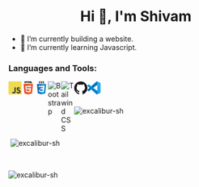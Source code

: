 <h1 align="center">Hi 👋, I'm Shivam</h1>

- 🔭 I’m currently building a website.
- 🌱 I’m currently learning Javascript.

### Languages and Tools:

<img align="left" alt="JavaScript" width="26px" src="https://raw.githubusercontent.com/github/explore/80688e429a7d4ef2fca1e82350fe8e3517d3494d/topics/javascript/javascript.png" />

<img align="left" alt="HTML5" width="26px" src="https://raw.githubusercontent.com/github/explore/80688e429a7d4ef2fca1e82350fe8e3517d3494d/topics/html/html.png" />

<img align="left" alt="CSS3" width="26px" src="https://raw.githubusercontent.com/github/explore/80688e429a7d4ef2fca1e82350fe8e3517d3494d/topics/css/css.png" />

<img align="left" alt="Bootstrap" width="26px" src="https://upload.wikimedia.org/wikipedia/commons/thumb/b/b2/Bootstrap_logo.svg/2560px-Bootstrap_logo.svg.png" />

<img align="left" alt="Tailwind CSS" width="26px" src="https://seeklogo.com/images/T/tailwind-css-logo-5AD4175897-seeklogo.com.png" />

<img align="left" alt="GitHub" width="26px" 
src="https://raw.githubusercontent.com/github/explore/78df643247d429f6cc873026c0622819ad797942/topics/github/github.png" />

<img align="left" alt="Visual Studio Code" width="26px" src="https://raw.githubusercontent.com/github/explore/80688e429a7d4ef2fca1e82350fe8e3517d3494d/topics/visual-studio-code/visual-studio-code.png" />

<br />
<br />

<p><img align="center" src="https://github-readme-stats.vercel.app/api/top-langs?username=excalibur-sh&show_icons=true&theme=radical&locale=en&layout=compact" alt="excalibur-sh" /></p>

<br />

<p>&nbsp;<img align="center" src="https://github-readme-stats.vercel.app/api?username=excalibur-sh&show_icons=true&theme=radical&locale=en" alt="excalibur-sh" /></p>

<br />
<p><img align="center" src="https://github-readme-streak-stats.herokuapp.com/?user=excalibur-sh&theme=highcontrast" alt="excalibur-sh" /></p>
